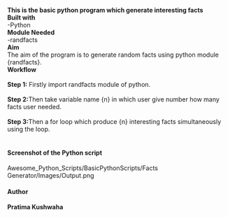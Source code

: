 <b>This is the basic python program which generate interesting facts</b>
<br>
<b>Built with</b><br>
-Python<br>
<b>Module Needed</b><br>
-randfacts<br>
<b>Aim</b><br>
The aim of the program is to generate random facts using python module {randfacts}.<br>
<b>Workflow</b><br>
<br>
<b>Step 1:</b> Firstly import randfacts module of python.<br>
<br>
<b>Step 2:</b>Then take variable name {n} in which user give number how many facts user needed.<br>
<br>
<b>Step 3:</b>Then a for loop which produce {n} interesting facts simultaneously using the loop.<br>
<br>
<h4>Screenshot of the Python script</h4>
Awesome_Python_Scripts/BasicPythonScripts/Facts Generator/Images/Output.png
<br>
<h4>Author</h4>
<b>Pratima Kushwaha</b>